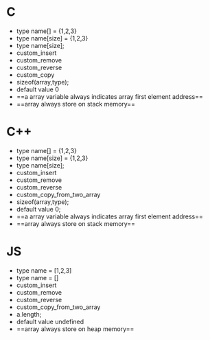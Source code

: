# C
- type name[] = {1,2,3}
- type name[size] = {1,2,3}
- type name[size];
- custom_insert
- custom_remove
- custom_reverse
- custom_copy
- sizeof(array,type);
- default value 0
- ==a array variable always indicates array first element address==
- ==array always store on stack memory==
# C++
- type name[] = {1,2,3}
- type name[size] = {1,2,3}
- type name[size];
- custom_insert
- custom_remove
- custom_reverse
- custom_copy_from_two_array
-  sizeof(array,type);
- default value 0;
-  ==a array variable always indicates array first element address==
- ==array always store on stack memory==
# JS
- type name = [1,2,3]
- type name = []
- custom_insert
- custom_remove
- custom_reverse
- custom_copy_from_two_array
- a.length;
- default value undefined
- ==array always store on heap memory==